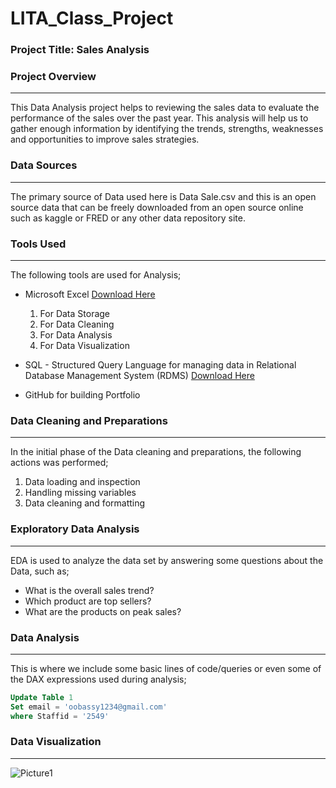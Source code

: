 # LITA_Class_Project

### Project Title: Sales Analysis

### Project Overview
---
This Data Analysis project helps to reviewing the sales data to evaluate the performance of the sales over the past year. This analysis will help us to gather enough information by identifying the trends, strengths, weaknesses and opportunities to improve sales strategies.

### Data Sources
---
The primary source of Data used here is Data Sale.csv and this is an open source data that can be freely downloaded from an open source online such as kaggle or FRED or any other data repository site.

### Tools Used
---
The following tools are used for Analysis;
- Microsoft Excel [Download Here](https://www.microsoft.com)
   1. For Data Storage
   2. For Data Cleaning
   3. For Data Analysis
   4. For Data Visualization

- SQL - Structured Query Language for managing data in Relational Database Management System (RDMS) [Download Here](https://www.microsoft.com/en-us/sql-server/sql-server-downloads)
- GitHub for building Portfolio 

### Data Cleaning and Preparations
---
In the initial phase of the Data cleaning and preparations, the following actions was performed;
1. Data loading and inspection
2. Handling missing variables 
3. Data cleaning and formatting

### Exploratory Data Analysis
---
EDA is used to analyze the data set by answering some questions about the Data, such as;
- What is the overall sales trend?
- Which product are top sellers?
- What are the products on peak sales?

### Data Analysis
---
This is where we include some basic lines of code/queries or even some of the DAX expressions used during analysis;

```SQL
Update Table 1
Set email = 'oobassy1234@gmail.com'
where Staffid = '2549'
```
### Data Visualization
---

![Picture1](https://github.com/user-attachments/assets/8381e9b0-25c2-497d-ad51-2078bcada706)
